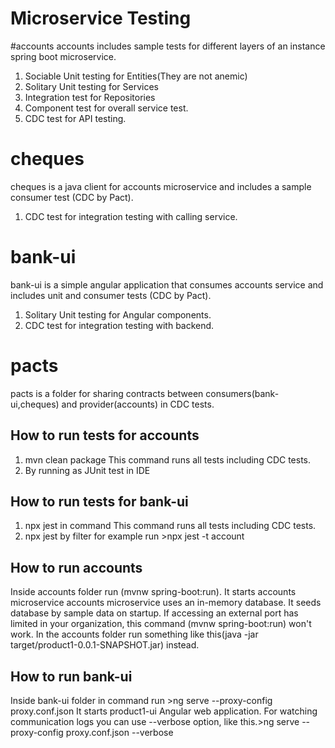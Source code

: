 # Microservice Testing

#accounts
accounts includes sample tests for different layers of an instance spring boot microservice.
1. Sociable Unit testing for Entities(They are not anemic)
2. Solitary Unit testing for Services
3. Integration test for Repositories
4. Component test for overall service test.
5. CDC test for API testing.
# cheques
cheques is a java client for accounts microservice and includes a sample consumer test (CDC by Pact).
1. CDC test for integration testing with calling service.
# bank-ui
bank-ui is a simple angular application that consumes accounts service and includes unit and consumer tests (CDC by Pact).
1. Solitary Unit testing for Angular components.
2. CDC test for integration testing with backend. 

# pacts
pacts is a folder for sharing contracts between consumers(bank-ui,cheques) and provider(accounts) in CDC tests.

## How to run tests for accounts
1. mvn clean package 
This command runs all tests including CDC tests.
2. By running as JUnit test in IDE


## How to run tests for bank-ui
1. npx jest in command 
This command runs all tests including CDC tests.
2. npx jest by filter
for example run >npx jest -t account


## How to run accounts
Inside accounts folder run (mvnw spring-boot:run). It starts accounts microservice
accounts microservice uses an in-memory database. It seeds database by sample data on startup.
If accessing an external port has limited in your organization, this command (mvnw spring-boot:run) won't work. In the accounts folder run something like this(java -jar target/product1-0.0.1-SNAPSHOT.jar) instead.

## How to run bank-ui

Inside bank-ui folder in command
run >ng serve --proxy-config proxy.conf.json
It starts product1-ui Angular web application.
For watching communication logs you can use --verbose option,
like this.>ng serve --proxy-config proxy.conf.json --verbose


